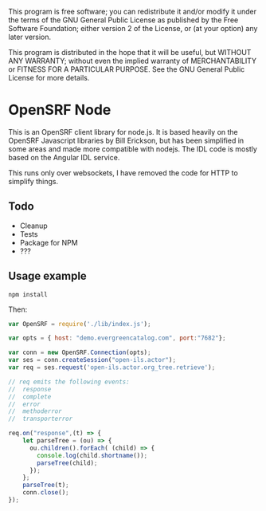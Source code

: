 This program is free software; you can redistribute it and/or
modify it under the terms of the GNU General Public License
as published by the Free Software Foundation; either version 2
of the License, or (at your option) any later version.

This program is distributed in the hope that it will be useful,
but WITHOUT ANY WARRANTY; without even the implied warranty of
MERCHANTABILITY or FITNESS FOR A PARTICULAR PURPOSE.  See the
GNU General Public License for more details.


# OpenSRF Node

This is an OpenSRF client library for node.js.  It is based heavily on the OpenSRF Javascript libraries by Bill Erickson, but has been simplified in some areas and made more compatible with nodejs.  The IDL code is mostly based on the Angular IDL service.

This runs only over websockets, I have removed the code for HTTP to simplify things.

## Todo

* Cleanup
* Tests
* Package for NPM
* ???

## Usage example

```npm install```

Then:

```javascript
var OpenSRF = require('./lib/index.js');

var opts = { host: "demo.evergreencatalog.com", port:"7682"};

var conn = new OpenSRF.Connection(opts);
var ses = conn.createSession("open-ils.actor");
var req = ses.request('open-ils.actor.org_tree.retrieve');

// req emits the following events:
//  response
//  complete
//  error
//  methoderror
//  transporterror

req.on("response",(t) => {
    let parseTree = (ou) => {
      ou.children().forEach( (child) => {
        console.log(child.shortname());
        parseTree(child);
      });
    };
    parseTree(t);
    conn.close();
});
```
